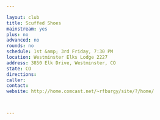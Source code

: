```yaml
---

layout: club
title: Scuffed Shoes
mainstream: yes
plus: no
advanced: no
rounds: no
schedule: 1st &amp; 3rd Friday, 7:30 PM
location: Westminster Elks Lodge 2227
address: 3850 Elk Drive, Westminster, CO
state: CO
directions: 
caller: 
contact: 
website: http://home.comcast.net/~rfburgy/site/?/home/



---
```


